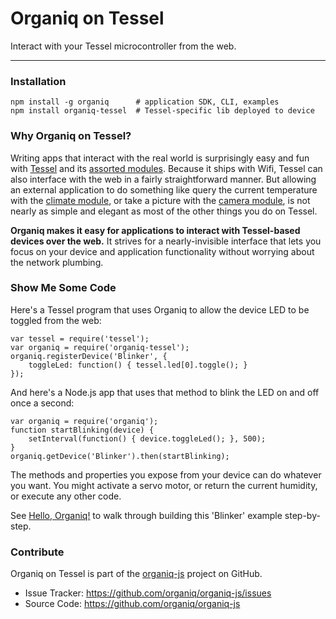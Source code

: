 # Organiq on Tessel

Interact with your Tessel microcontroller from the web.

-------


### Installation

    npm install -g organiq      # application SDK, CLI, examples
    npm install organiq-tessel  # Tessel-specific lib deployed to device


### Why Organiq on Tessel?

Writing apps that interact with the real world is surprisingly easy and fun with [Tessel](http://www.tessel.io) and its [assorted modules](https://tessel.io/modules). Because it ships with Wifi, Tessel can also interface with the web in a fairly straightforward manner. But allowing an external application to do something like query the current temperature with the [climate module](https://tessel.io/modules#module-climate), or take a picture with the [camera module](https://tessel.io/modules#module-camera), is not nearly as simple and elegant as most of the other things you do on Tessel.

**Organiq makes it easy for applications to interact with Tessel-based devices over the web.** It strives for a nearly-invisible interface that lets you focus on your device and application functionality without worrying about the network plumbing.

### Show Me Some Code

Here's a Tessel program that uses Organiq to allow the device LED to be toggled from the web:

    var tessel = require('tessel');
    var organiq = require('organiq-tessel');
    organiq.registerDevice('Blinker', {
        toggleLed: function() { tessel.led[0].toggle(); }
    });

And here's a Node.js app that uses that method to blink the LED on and off once a second:

    var organiq = require('organiq');
    function startBlinking(device) {
        setInterval(function() { device.toggleLed(); }, 500); 
    }
    organiq.getDevice('Blinker').then(startBlinking);

The methods and properties you expose from your device can do whatever you want. You might activate a servo motor, or return the current humidity, or execute any other code.

See [Hello, Organiq!](hello.md) to walk through building this 'Blinker' example step-by-step.

### Contribute

Organiq on Tessel is part of the [organiq-js](https://github.com/organiq/organiq-js) project on GitHub.

* Issue Tracker: <https://github.com/organiq/organiq-js/issues>
* Source Code: <https://github.com/organiq/organiq-js>


